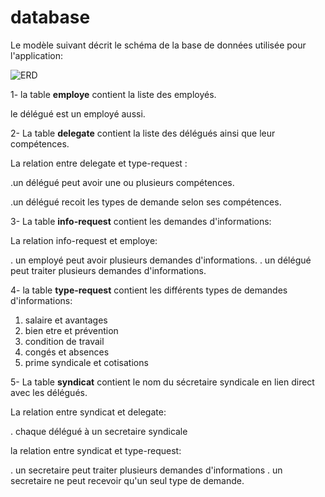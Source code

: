# database #

 Le modèle suivant décrit le schéma de la base de données utilisée pour l'application:

![ERD](./)


1- la table **employe** contient la liste des employés.

le délégué est un employé aussi.

2- La table **delegate** contient la liste des délégués ainsi que leur compétences.

La relation entre delegate et type-request :

.un délégué peut avoir une ou plusieurs compétences.

.un délégué recoit les types de demande selon ses compétences.


3- La table **info-request** contient les demandes d'informations:

La relation info-request et employe:

. un employé peut avoir plusieurs demandes d'informations.
. un délégué peut traiter plusieurs demandes d'informations.

4- la table **type-request** contient les différents types de demandes d'informations:
1. salaire et avantages
2. bien etre et prévention
3. condition de travail
4. congés et absences
5. prime syndicale et cotisations

5- La table **syndicat** contient le nom du sécretaire syndicale en lien direct avec les délégués.

La relation entre syndicat et delegate:

. chaque délégué à un secretaire syndicale

la relation entre syndicat et type-request:

. un secretaire peut traiter plusieurs demandes d'informations
. un secretaire ne peut recevoir qu'un seul type de demande.

